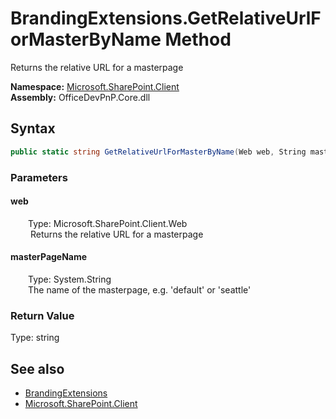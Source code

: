 # BrandingExtensions.GetRelativeUrlForMasterByName Method  
 Returns the relative URL for a masterpage   

**Namespace:** [Microsoft.SharePoint.Client](Microsoft.SharePoint.Client.md)  
**Assembly:** OfficeDevPnP.Core.dll  
## Syntax
```C#
public static string GetRelativeUrlForMasterByName(Web web, String masterPageName)
```
### Parameters
#### web  
&emsp;&emsp;Type: Microsoft.SharePoint.Client.Web  
&emsp;&emsp; Returns the relative URL for a masterpage   

  

#### masterPageName  
&emsp;&emsp;Type: System.String  
&emsp;&emsp;The name of the masterpage, e.g. 'default' or 'seattle'  

  

### Return Value
Type: string  
  


## See also
- [BrandingExtensions](Microsoft.SharePoint.Client.BrandingExtensions.md) 
- [Microsoft.SharePoint.Client](Microsoft.SharePoint.Client.md) 
